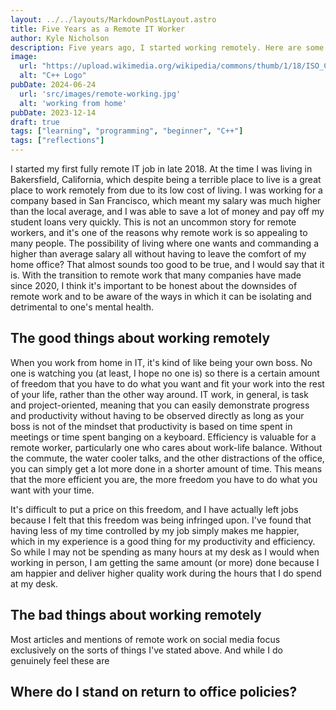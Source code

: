 ```yaml
---
layout: ../../layouts/MarkdownPostLayout.astro
title: Five Years as a Remote IT Worker
author: Kyle Nicholson
description: Five years ago, I started working remotely. Here are some of the things I've learned.
image:
  url: "https://upload.wikimedia.org/wikipedia/commons/thumb/1/18/ISO_C%2B%2B_Logo.svg/800px-ISO_C%2B%2B_Logo.svg.png"
  alt: "C++ Logo"
pubDate: 2024-06-24
  url: 'src/images/remote-working.jpg'
  alt: 'working from home'
pubDate: 2023-12-14
draft: true
tags: ["learning", "programming", "beginner", "C++"]
tags: ["reflections"]
---
```


I started my first fully remote IT job in late 2018. At the time I was living in Bakersfield, California, which despite being a terrible place to live is a great place to work remotely from due to its low cost of living. I was working for a company based in San Francisco, which meant my salary was much higher than the local average, and I was able to save a lot of money and pay off my student loans very quickly. This is not an uncommon story for remote workers, and it's one of the reasons why remote work is so appealing to many people. The possibility of living where one wants and commanding a higher than average salary all without having to leave the comfort of my home office? That almost sounds too good to be true, and I would say that it is. With the transition to remote work that many companies have made since 2020, I think it's important to be honest about the downsides of remote work and to be aware of the ways in which it can be isolating and detrimental to one's mental health.

## The good things about working remotely

When you work from home in IT, it's kind of like being your own boss. No one is watching you (at least, I hope no one is) so there is a certain amount of freedom that you have to do what you want and fit your work into the rest of your life, rather than the other way around. IT work, in general, is task and project-oriented, meaning that you can easily demonstrate progress and productivity without having to be observed directly as long as your boss is not of the mindset that productivity is based on time spent in meetings or time spent banging on a keyboard. Efficiency is valuable for a remote worker, particularly one who cares about work-life balance. Without the commute, the water cooler talks, and the other distractions of the office, you can simply get a lot more done in a shorter amount of time. This means that the more efficient you are, the more freedom you have to do what you want with your time.

It's difficult to put a price on this freedom, and I have actually left jobs because I felt that this freedom was being infringed upon. I've found that having less of my time controlled by my job simply makes me happier, which in my experience is a good thing for my productivity and efficiency. So while I may not be spending as many hours at my desk as I would when working in person, I am getting the same amount (or more) done because I am happier and deliver higher quality work during the hours that I do spend at my desk.

## The bad things about working remotely

Most articles and mentions of remote work on social media focus exclusively on the sorts of things I've stated above. And while I do genuinely feel these are

## Where do I stand on return to office policies?
